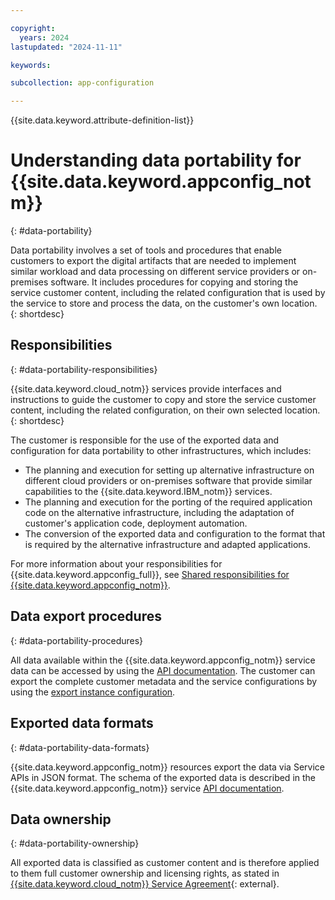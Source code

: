 ```yaml
---

copyright:
  years: 2024
lastupdated: "2024-11-11"

keywords:

subcollection: app-configuration

---
```


{{site.data.keyword.attribute-definition-list}}

# Understanding data portability for {{site.data.keyword.appconfig_notm}}
{: #data-portability}

Data portability involves a set of tools and procedures that enable customers to export the digital artifacts that are needed to implement similar workload and data processing on different service providers or on-premises software. It includes procedures for copying and storing the service customer content, including the related configuration that is used by the service to store and process the data, on the customer's own location.
{: shortdesc}

## Responsibilities
{: #data-portability-responsibilities}

{{site.data.keyword.cloud_notm}} services provide interfaces and instructions to guide the customer to copy and store the service customer content, including the related configuration, on their own selected location.
{: shortdesc}

The customer is responsible for the use of the exported data and configuration for data portability to other infrastructures, which includes:

- The planning and execution for setting up alternative infrastructure on different cloud providers or on-premises software that provide similar capabilities to the {{site.data.keyword.IBM_notm}} services.
- The planning and execution for the porting of the required application code on the alternative infrastructure, including the adaptation of customer's application code, deployment automation.
- The conversion of the exported data and configuration to the format that is required by the alternative infrastructure and adapted applications.

For more information about your responsibilities for {{site.data.keyword.appconfig_full}}, see [Shared responsibilities for {{site.data.keyword.appconfig_notm}}](/docs/app-configuration?topic=app-configuration-ac-responsibilities).

## Data export procedures
{: #data-portability-procedures}

All data available within the {{site.data.keyword.appconfig_notm}} service data can be accessed by using the [API documentation](/apidocs/app-configuration). The customer can export the complete customer metadata and the service configurations by using the [export instance configuration](/apidocs/app-configuration#list-instance-config).

## Exported data formats
{: #data-portability-data-formats}

{{site.data.keyword.appconfig_notm}} resources export the data via Service APIs in JSON format. The schema of the exported data is described in the {{site.data.keyword.appconfig_notm}} service [API documentation](https://cloud.ibm.com/apidocs/app-configuration).

## Data ownership
{: #data-portability-ownership}

All exported data is classified as customer content and is therefore applied to them full customer ownership and licensing rights, as stated in [{{site.data.keyword.cloud_notm}} Service Agreement](https://www.ibm.com/support/customer/csol/terms/?id=Z126-6304_WS&cc=in&lc=en){: external}.
